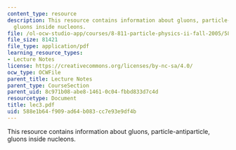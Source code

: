 ```yaml
---
content_type: resource
description: This resource contains information about gluons, particle-antiparticle,
  gluons inside nucleons.
file: /ol-ocw-studio-app/courses/8-811-particle-physics-ii-fall-2005/588e1b64f909ad64b083cc7e93e9df4b_lec3.pdf
file_size: 81421
file_type: application/pdf
learning_resource_types:
- Lecture Notes
license: https://creativecommons.org/licenses/by-nc-sa/4.0/
ocw_type: OCWFile
parent_title: Lecture Notes
parent_type: CourseSection
parent_uid: 8c971b08-abe8-1461-0c04-fbbd833d7c4d
resourcetype: Document
title: lec3.pdf
uid: 588e1b64-f909-ad64-b083-cc7e93e9df4b
---
```

This resource contains information about gluons, particle-antiparticle, gluons inside nucleons.